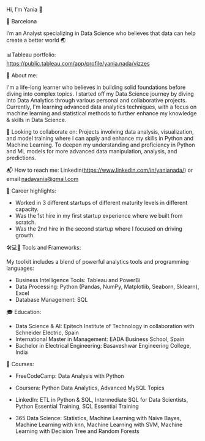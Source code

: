 Hi, I’m Yania 👋 

📍 Barcelona
 
I’m an Analyst specializing in Data Science who believes that data can help create a better world 🌏


📊Tableau portfolio: https://public.tableau.com/app/profile/yania.nada/vizzes


🌱 About me: 

I'm a life-long learner who believes in building solid foundations before diving into complex topics. I started off my Data Science journey by diving into Data Analytics through various personal and collaborative projects. Currently, I'm learning advanced data analytics techniques, with a focus on machine learning and statistical methods to further enhance my knowledge & skills in Data Science.


🔭 Looking to collaborate on: Projects involving data analysis, visualization, and model training where I can apply and enhance my skills in Python and Machine Learning. To deepen my understanding and proficiency in Python and ML models for more advanced data manipulation, analysis, and predictions.


📬 How to reach me: Linkedin(https://www.linkedin.com/in/yanianada/) or email nadayania@gmail.com


🌟 Career highlights:

- Worked in 3 different startups of different maturity levels in different capacity.
- Was the 1st hire in my first startup experience where we built from scratch.
- Was the 2nd hire in the second startup where I focused on driving growth.

🛠️💻📖 Tools and Frameworks:

My toolkit includes a blend of powerful analytics tools and programming languages:

- Business Intelligence Tools: Tableau and PowerBi
- Data Processing: Python (Pandas, NumPy, Matplotlib, Seaborn, Sklearn), Excel
- Database Management: SQL


🎓 Education:
- Data Science & AI: Epitech Institute of Technology in collaboration with Schneider Electric, Spain
- International Master in Management: EADA Business School, Spain
- Bachelor in Electrical Engineering: Basaveshwar Engineering College, India


🔎 Courses:

- FreeCodeCamp: Data Analysis with Python

- Coursera: Python Data Analytics, Advanced MySQL Topics
  
- LinkedIn: ETL in Python & SQL, Intermediate SQL for Data Scientists, Python Essential Training, SQL Essential Training
  
- 365 Data Science: Statistics, Machine Learning with Naive Bayes, Machine Learning with knn, Machine Learning with SVM, Machine Learning with Decision Tree and Random Forests


<!---
YaniaNada/YaniaNada is a ✨ special ✨ repository because its `README.md` (this file) appears on your GitHub profile.
You can click the Preview link to take a look at your changes.
--->
